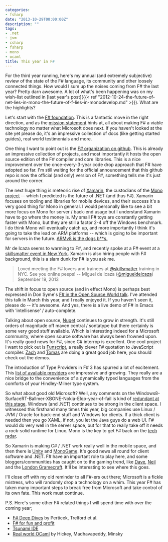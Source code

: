 ```yaml
---
categories:
- fsharp
date: "2013-10-29T00:00:00Z"
description: ""
tags:
- .net
- jvm
- csharp
- fsharp
- mono
- ocaml
title: This year in F#
---
```


For the third year running, here's my annual (and extremely subjective) review of the state of the F# language, its community and other loosely connected things. How would I sum up the noises coming from F# the last year? Pretty darn awesome. A lot of what's been happening was on my wish-list outlined in [last year's post]({{< ref "2012-10-24-the-future-of-net-lies-in-mono-the-future-of-f-lies-in-monodevelop.md" >}}). What are the highlights?

<!--more-->

Let's start with the [F# foundation](http://fsharp.org/). This is a fantastic move in the right direction, and as the [mission statement](http://fsharp.org/foundation.html) hints at, all about making F# a viable technology no matter what Microsoft does next. If you haven't looked at the site yet please do, it's an impressive collection of docs (like getting started guides), real world testimonials and more.

One thing I want to point out is the [F# organization on github](https://github.com/fsharp/). This is already an impressive collection of projects, and most importantly it hosts the open source edition of the F# compiler and core libraries. This is a nice improvement over the once-every-3-year code drop approach that F# have adopted so far. I'm still waiting for the official announcement that this github repo is now the official (and only) version of F#, something tells me it's just around the corner.

The next huge thing is meteoric rise of [Xamarin](http://xamarin.com/), the custodians of the [Mono project](http://www.mono-project.com/Main_Page) -- which I predicted is the future of .NET (and thus F#). Xamarin focuses on tooling and libraries for mobile devices, and their success it's a very good thing for Mono in general. I would personally like to see a bit more focus on Mono for server / back-end usage but I understand Xamarin have to go where the money is. My small F# toys are constantly getting faster with Mono, but they are still a factor 2-4 off the Windows benchmark. I do think Mono will eventually catch up, and more importantly I think it's going to take the lead on ARM platforms -- which is going to be important for servers in the future. [ARMv8 is the dogs b**s.](https://twitter.com/migueldeicaza/statuses/382307711213260801)

Mr de Icaza seems to warming to F#, and recently spoke at a F# event at a [skillsmatter event in New York](http://skillsmatter.com/podcast/scala/keynote-4066). Xamarin is also hiring people with F# background, this is a slam dunk for F# is you ask me.

> Loved meeting the F# lovers and trainees at [@skillsmatter](https://twitter.com/skillsmatter) training in NYC. See you online peeps! -- Miguel de Icaza ([@migueldeicaza](https://twitter.com/migueldeicaza/statuses/380835425176539136)) September 19, 2013

The shift in focus to open source (and in effect Mono) is perhaps best expressed in Don Syme's [F# in the Open Source World talk](http://skillsmatter.com/podcast/scala/keynote-4011). I've attended this talk in March this year, and I really enjoyed it. If you haven't seen it, please do -- it's awesome. And yes, there is a live demo of F# in Emacs with 'intellisense' / auto-complete.

Talking about open source, [Nuget](http://www.nuget.org/) continues to grow in strength. It's still orders of magnitude off maven central / sontatype but there certainly is some very good stuff available. Which is interesting indeed for a Microsoft community, where open source software has always been frowned upon. It's really good news for F#, since C# interrop is excellent. One cool project I want to pick out is [Funscript](http://funscript.info/), a really clever F# quotation to JavaScript compiler. [Zach](http://zbray.com/) and [Tomas](http://tomasp.net/) are doing a great good job here, you should check out the demos.

The introduction of Type Providers in F# 3 has spurred a lot of excitement. This [list of available providers](http://sergeytihon.wordpress.com/2013/08/05/f-type-providers-news-from-the-battlefields/) are impressive and growing. They really are a nice bridge to the convenience of a dynamically typed languages from the comforts of your Hindley-Milner type system.

So what about good old Microsoft? Well, any comments on the Windows8-SurfaceRT-Ballmer-XBONE-Nokia-Elop-year-of-fail is kind of [redundant at this stage](http://www.youtube.com/watch?v=xqmj-9XlDzY). Windows (and .NET) continues to be strong in the client space. I witnessed this firsthand many times this year, big companies use Linux / JVM / Oracle for back-end stuff and Windows for clients. If a thick client is needed then you go XAML, if not, you let the Java guys do a web UI. F# would do very well in the server space, but for that to really take off it needs a rock-solid runtime for Linux. Mono is the key to get F# back on the [tech radar](http://www.thoughtworks.com/radar).

So Xamarin is making C# / .NET work really well in the mobile space, and then there is [Unity](http://unity3d.com/) and [MonoGame](http://monogame.net/). It's good news all round for client software and .NET. F# have an important role to play here, and some bloggers/communities has caught on to the gaming trend, like [Dave](http://7sharpnine.com/), [Neil](http://neildanson.wordpress.com/) and the [London Gramecraft](http://skillsmatter.com/event/java-jee/london-gamecraft). It'll be interesting to see where this goes.

I'll close off with my old reminder to all F#-ers out there; Microsoft is a fickle mistress, who will randomly drop a technology on a whim. This year F# has taken many important steps to break free from Microsoft and take control of its own fate. This work must continue.

P.S. Here's some other F# related things I will spend time with over the coming year;

* [F# Deep Dives](http://www.manning.com/petricek2/) by Perticek, Trelford et al.
* [F# for fun and profit](http://fsharpforfunandprofit.com/)
* [Tsunami IDE](http://tsunami.io/)
* [Real world OCaml](https://realworldocaml.org/) by Hickey, Madhavapeddy, Minsky
